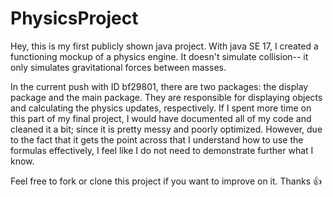 # PhysicsProject

Hey, this is my first publicly shown java project. With java SE 17, I created a functioning mockup of a physics engine. It doesn't simulate collision-- it only simulates gravitational forces between masses. 

In the current push with ID bf29801, there are two packages: the display package and the main package. They are responsible for displaying objects and calculating the physics updates, respectively. If I spent more time on this part of my final project, I would have documented all of my code and cleaned it a bit; since it is pretty messy and poorly optimized. However, due to the fact that it gets the point across that I understand how to use the formulas effectively, I feel like I do not need to demonstrate further what I know. 

Feel free to fork or clone this project if you want to improve on it. Thanks 👍
